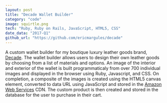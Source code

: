 ```yaml
---
layout: post
title: "Decade Wallet Builder"
category: "code"
image: squirtle.png
tech: "Ruby, Ruby on Rails, JavaScript, HTML5, CSS"
date_data: "2017-Q1"
github_url: "https://github.com/ericmargules/decade" 
---
```


A custom wallet builder for my boutique luxury leather goods brand, [Decade](http://www.decadeleather.com). The wallet builder allows users to design their own leather goods by choosing from a list of materials and options. An image of the interior and exterior of the wallet is built programmaticaly from over 700 individual images and displayed in the browser using Ruby, Javascript, and CSS. On completion, a composite of the images is created using the HTML5 canvas element, converted to data URL using JavaScript and stored in the [Amazon Web Services](https://aws.amazon.com/) CDN. The custom product is then created and stored in the database for the user to purchase in their cart.
